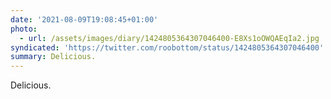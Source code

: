 ```yaml
---
date: '2021-08-09T19:08:45+01:00'
photo:
  - url: /assets/images/diary/1424805364307046400-E8Xs1oOWQAEqIa2.jpg
syndicated: 'https://twitter.com/roobottom/status/1424805364307046400'
summary: Delicious.
---
```

Delicious. 

